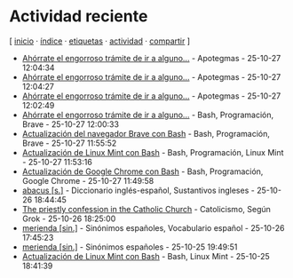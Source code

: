 # Actividad reciente
[ [inicio](https://github.com/jucardus/jucardus.github.io/blob/main/index.md) · [índice](https://github.com/jucardus/jucardus.github.io/blob/main/indice.md) · [etiquetas](https://github.com/jucardus/jucardus.github.io/blob/main/etiquetas.md) · [actividad](https://github.com/jucardus/jucardus.github.io/blob/main/actividad.md) · [compartir](https://x.com/intent/tweet?text=Actividad%20reciente%20%E2%80%94%20%C3%8Dndices%2C%20Actividad%0A%0ALista%20de%20las%20entradas%20del%20repositorio%20a%20medida%20que%20son%20creadas%2C%20con%20las%20m%C3%A1s%20recientes%20a%20la%20cabeza.%0A%0A%E2%86%92%20https%3A%2F%2Fgithub.com%2Fjucardus%2Fjucardus.github.io%2Fblob%2Fmain%2Factividad.md%0A%0A%23actividad_jucardus%0A%23indices_jucardus) ]

* [Ahórrate el engorroso trámite de ir a alguno...](https://github.com/jucardus/jucardus.github.io/blob/main/a/h/o/ahorrate-el-engorroso-tramite-de-ir.md) - Apotegmas - 25-10-27 12:04:34
* [Ahórrate el engorroso trámite de ir a alguno...](https://github.com/jucardus/jucardus.github.io/blob/main/a/h/o/ahorrate-el-engorroso-tramite-de-ir.md) - Apotegmas - 25-10-27 12:04:27
* [Ahórrate el engorroso trámite de ir a alguno...](https://github.com/jucardus/jucardus.github.io/blob/main/a/h/o/ahorrate-el-engorroso-tramite-de-ir.md) - Apotegmas - 25-10-27 12:02:49
* [Ahórrate el engorroso trámite de ir a alguno...](https://github.com/jucardus/jucardus.github.io/blob/main/a/h/o/ahorrate-el-engorroso-tramite-de-ir.md) - Bash, Programación, Brave - 25-10-27 12:00:33
* [Actualización del navegador Brave con Bash](https://github.com/jucardus/jucardus.github.io/blob/main/a/c/t/actualizacion-del-navegador-brave-con-bash.md) - Bash, Programación, Brave - 25-10-27 11:55:52
* [Actualización de Linux Mint con Bash](https://github.com/jucardus/jucardus.github.io/blob/main/a/c/t/actualizacion-de-linux-mint-con-bash.md) - Bash, Programación, Linux Mint - 25-10-27 11:53:16
* [Actualización de Google Chrome con Bash](https://github.com/jucardus/jucardus.github.io/blob/main/a/c/t/actualizacion-de-google-chrome-con-bash.md) - Bash, Programación, Google Chrome - 25-10-27 11:49:58
* [abacus [s.]](https://github.com/jucardus/jucardus.github.io/blob/main/a/b/a/abacus-s.md) - Diccionario inglés-español, Sustantivos ingleses - 25-10-26 18:44:45
* [The priestly confession in the Catholic Church](https://github.com/jucardus/jucardus.github.io/blob/main/t/h/e/the-priestly-confession-in-the-catholic-church.md) - Catolicismo, Según Grok - 25-10-26 18:25:00
* [merienda [sin.]](https://github.com/jucardus/jucardus.github.io/blob/main/m/e/r/merienda-sin.md) - Sinónimos españoles, Vocabulario español - 25-10-26 17:45:23
* [merienda [sin.]](https://github.com/jucardus/jucardus.github.io/blob/main/m/e/r/merienda-sin.md) - Sinónimos españoles - 25-10-25 19:49:51
* [Actualización de Linux Mint con Bash](https://github.com/jucardus/jucardus.github.io/blob/main/a/c/t/actualizacion-de-linux-mint-con-bash.md) - Bash, Linux Mint - 25-10-25 18:41:39